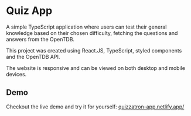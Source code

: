 # Quiz App
A simple TypeScript application where users can test their general knowledge based on their chosen difficulty, fetching the questions and answers from the OpenTDB.

This project was created using React.JS, TypeScript, styled components and the OpenTDB API.

The website is responsive and can be viewed on both desktop and mobile devices.

## Demo
Checkout the live demo and try it for yourself: [quizzatron-app.netlify.app/](https://quizzatron-app.netlify.app/)
